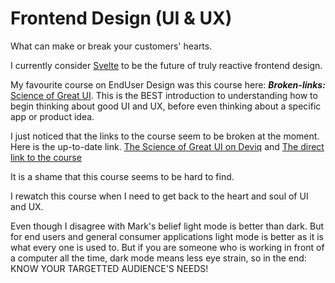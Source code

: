 # Frontend Design (UI & UX)

What can make or break your customers' hearts.

I currently consider [Svelte](https://svelte.dev/) to be the future of truly reactive frontend design.

My favourite course on EndUser Design was this course here: ***Broken-links:*** [Science of Great UI](http://www.sgui.com/).
This is the BEST introduction to understanding how to begin thinking about good UI and UX, before even thinking about a specific app or product idea.

I just noticed that the links to the course seem to be broken at the moment. Here is the up-to-date link. [The Science of Great UI on Deviq](https://deviq.thinkific.com/) and [The direct link to the course](https://deviq.thinkific.com/courses/the-science-of-great-ui)

It is a shame that this course seems to be hard to find.

I rewatch this course when I need to get back to the heart and soul of UI and UX.

Even though I disagree with Mark's belief light mode is better than dark. But for end users and general consumer applications light mode is better as it is what every one is used to. But if you are someone who is working in front of a computer all the time, dark mode means less eye strain, so in the end: KNOW YOUR TARGETTED AUDIENCE'S NEEDS!
